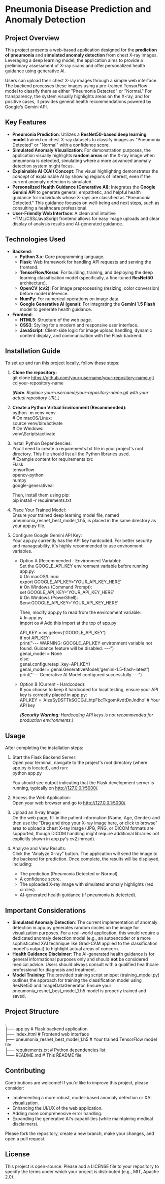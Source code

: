 # **Pneumonia Disease Prediction and Anomaly Detection**

## **Project Overview**

This project presents a web-based application designed for the **prediction of pneumonia** and **simulated anomaly detection** from chest X-ray images. Leveraging a deep learning model, the application aims to provide a preliminary assessment of X-ray scans and offer personalized health guidance using generative AI.

Users can upload their chest X-ray images through a simple web interface. The backend processes these images using a pre-trained TensorFlow model to classify them as either "Pneumonia Detected" or "Normal." For transparency, the system visually highlights areas on the X-ray, and for positive cases, it provides general health recommendations powered by Google's Gemini API.

## **Key Features**

* **Pneumonia Prediction**: Utilizes a **ResNet50-based deep learning model** trained on chest X-ray datasets to classify images as "Pneumonia Detected" or "Normal" with a confidence score.  
* **Simulated Anomaly Visualization**: For demonstration purposes, the application visually highlights **random areas** on the X-ray image when pneumonia is detected, simulating where a more advanced anomaly detection system might focus.  
* **Explainable AI (XAI) Concept**: The visual highlighting demonstrates the *concept* of explainable AI by showing regions of interest, even if the current anomaly detection is simulated.  
* **Personalized Health Guidance (Generative AI)**: Integrates the **Google Gemini API** to generate general, empathetic, and helpful health guidance for individuals whose X-rays are classified as "Pneumonia Detected." This guidance focuses on well-being and next steps, such as consulting a healthcare professional.  
* **User-Friendly Web Interface**: A clean and intuitive HTML/CSS/JavaScript frontend allows for easy image uploads and clear display of analysis results and AI-generated guidance.

## **Technologies Used**

* **Backend**:  
  * **Python 3.x**: Core programming language.  
  * **Flask**: Web framework for handling API requests and serving the frontend.  
  * **TensorFlow/Keras**: For building, training, and deploying the deep learning classification model (specifically, a fine-tuned **ResNet50** architecture).  
  * **OpenCV (cv2)**: For image preprocessing (resizing, color conversion) before model inference.  
  * **NumPy**: For numerical operations on image data.  
  * **Google Generative AI (genai)**: For integrating the **Gemini 1.5 Flash** model to generate health guidance.  
* **Frontend**:  
  * **HTML5**: Structure of the web page.  
  * **CSS3**: Styling for a modern and responsive user interface.  
  * **JavaScript**: Client-side logic for image upload handling, dynamic content display, and communication with the Flask backend.

## **Installation Guide**

To set up and run this project locally, follow these steps:

1. **Clone the repository:**  
   git clone https://github.com/your-username/your-repository-name.git  
   cd your-repository-name

   *(**Note**: Replace your-username/your-repository-name.git with your actual repository URL.)*  
2. **Create a Python Virtual Environment (Recommended):**  
   python \-m venv venv  
   \# On macOS/Linux:  
   source venv/bin/activate  
   \# On Windows:  
   venv\\Scripts\\activate

3. Install Python Dependencies:  
   You'll need to create a requirements.txt file in your project's root directory. This file should list all the Python libraries used.  
   \# Example content for requirements.txt:  
   Flask  
   tensorflow  
   opencv-python  
   numpy  
   google-generativeai

   Then, install them using pip:  
   pip install \-r requirements.txt

4. Place Your Trained Model:  
   Ensure your trained deep learning model file, named pneumonia\_resnet\_best\_model\_1.h5, is placed in the same directory as your app.py file.  
5. Configure Google Gemini API Key:  
   Your app.py currently has the API key hardcoded. For better security and manageability, it's highly recommended to use environment variables.  
   * Option A (Recommended \- Environment Variable):  
     Set the GOOGLE\_API\_KEY environment variable before running app.py:  
     \# On macOS/Linux:  
     export GOOGLE\_API\_KEY='YOUR\_API\_KEY\_HERE'  
     \# On Windows (Command Prompt):  
     set GOOGLE\_API\_KEY='YOUR\_API\_KEY\_HERE'  
     \# On Windows (PowerShell):  
     $env:GOOGLE\_API\_KEY='YOUR\_API\_KEY\_HERE'

     Then, modify app.py to read from the environment variable:  
     \# In app.py  
     import os \# Add this import at the top of app.py

     API\_KEY \= os.getenv('GOOGLE\_API\_KEY')  
     if not API\_KEY:  
         print("--- WARNING: GOOGLE\_API\_KEY environment variable not found. Guidance feature will be disabled. \---")  
         genai\_model \= None  
     else:  
         genai.configure(api\_key=API\_KEY)  
         genai\_model \= genai.GenerativeModel('gemini-1.5-flash-latest')  
         print("--- Generative AI Model configured successfully \---")

   * Option B (Current \- Hardcoded):  
     If you choose to keep it hardcoded for local testing, ensure your API key is correctly placed in app.py:  
     API\_KEY \= 'AIzaSyDSTTkSOCGJLhtpFbcTkgomKvdtDnJndho' \# Your API key

     *(**Security Warning**: Hardcoding API keys is not recommended for production environments.)*

## **Usage**

After completing the installation steps:

1. Start the Flask Backend Server:  
   Open your terminal, navigate to the project's root directory (where app.py is located), and run:  
   python app.py

   You should see output indicating that the Flask development server is running, typically on http://127.0.0.1:5000/.  
2. Access the Web Application:  
   Open your web browser and go to http://127.0.0.1:5000/.  
3. Upload an X-ray Image:  
   On the web page, fill in the patient information (Name, Age, Gender) and then use the "Drag and drop your X-ray image here, or click to browse" area to upload a chest X-ray image (JPG, PNG, or DICOM formats are supported, though DICOM handling might require additional libraries not explicitly shown in app.py's cv2.imread).  
4. Analyze and View Results:  
   Click the "Analyze X-ray" button. The application will send the image to the backend for prediction. Once complete, the results will be displayed, including:  
   * The prediction (Pneumonia Detected or Normal).  
   * A confidence score.  
   * The uploaded X-ray image with simulated anomaly highlights (red circles).  
   * AI-generated health guidance (if pneumonia is detected).

## **Important Considerations**

* **Simulated Anomaly Detection**: The current implementation of anomaly detection in app.py generates random circles on the image for visualization purposes. For a real-world application, this would require a dedicated anomaly detection model (e.g., an autoencoder or a more sophisticated XAI technique like Grad-CAM applied to the classification model's output) to highlight actual areas of concern.  
* **Health Guidance Disclaimer**: The AI-generated health guidance is for general informational purposes only and should **not** be considered medical advice. Users should always consult with a qualified healthcare professional for diagnosis and treatment.  
* **Model Training**: The provided training script snippet (training\_model.py) outlines the approach for training the classification model using ResNet50 and ImageDataGenerator. Ensure your pneumonia\_resnet\_best\_model\_1.h5 model is properly trained and saved.

## **Project Structure**

.  
├── app.py                      \# Flask backend application  
├── index.html                  \# Frontend web interface  
├── pneumonia\_resnet\_best\_model\_1.h5 \# Your trained TensorFlow model file  
├── requirements.txt            \# Python dependencies list  
└── README.md                   \# This README file

## **Contributing**

Contributions are welcome\! If you'd like to improve this project, please consider:

* Implementing a more robust, model-based anomaly detection or XAI visualization.  
* Enhancing the UI/UX of the web application.  
* Adding more comprehensive error handling.  
* Expanding the generative AI's capabilities (while maintaining medical disclaimers).

Please fork the repository, create a new branch, make your changes, and open a pull request.

## **License**

This project is open-source. Please add a LICENSE file to your repository to specify the terms under which your project is distributed (e.g., MIT, Apache 2.0).
